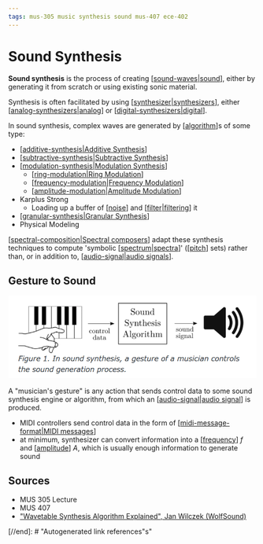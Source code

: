 ```yaml
---
tags: mus-305 music synthesis sound mus-407 ece-402
---
```


# Sound Synthesis

**Sound synthesis** is the process of creating [[sound-waves|sound]], either by generating it from scratch or using existing sonic material.

Synthesis is often facilitated by using [[synthesizer|synthesizers]], either [[analog-synthesizers|analog]] or [[digital-synthesizers|digital]].

In sound synthesis, complex waves are generated by [[algorithm]]s of some type:

- [[additive-synthesis|Additive Synthesis]]
- [[subtractive-synthesis|Subtractive Synthesis]]
- [[modulation-synthesis|Modulation Synthesis]]
  - [[ring-modulation|Ring Modulation]]
  - [[frequency-modulation|Frequency Modulation]]
  - [[amplitude-modulation|Amplitude Modulation]]
- Karplus Strong
  - Loading up a buffer of [[noise]] and [[filter|filtering]] it
- [[granular-synthesis|Granular Synthesis]]
- Physical Modeling

[[spectral-composition|Spectral composers]] adapt these synthesis techniques to compute 'symbolic [[spectrum|spectra]]' ([[pitch]] sets) rather than, or in addition to, [[audio-signal|audio signals]].

## Gesture to Sound

![Musician's gesture to sound](../public/attachments/gesture-to-sound.png)

A "musician's gesture" is any action that sends control data to some sound synthesis engine or algorithm, from which an [[audio-signal|audio signal]] is produced.

- MIDI controllers send control data in the form of [[midi-message-format|MIDI messages]]
- at minimum, synthesizer can convert information into a [[frequency]] $f$ and [[amplitude]] $A$, which is usually enough information to generate sound

## Sources

- MUS 305 Lecture
- MUS 407
- ["Wavetable Synthesis Algorithm Explained", Jan Wilczek (WolfSound)](https://www.thewolfsound.com/sound-synthesis/wavetable-synthesis-algorithm/)

[//begin]: # "Autogenerated link references for markdown compatibility"
[sound-waves|sound]: sound-waves.md "Sound Waves"
[synthesizer|synthesizers]: synthesizer.md "Synthesizer"
[analog-synthesizers|analog]: analog-synthesizers.md "Analog Synthesizers"
[digital-synthesizers|digital]: digital-synthesizers.md "Digital Synthesizers"
[algorithm]: algorithm.md "Algorithm"
[additive-synthesis|Additive Synthesis]: additive-synthesis.md "Additive Synthesis"
[subtractive-synthesis|Subtractive Synthesis]: subtractive-synthesis.md "Subtractive Synthesis"
[modulation-synthesis|Modulation Synthesis]: modulation-synthesis.md "Modulation Synthesis"
[ring-modulation|Ring Modulation]: ring-modulation.md "Ring Modulation"
[frequency-modulation|Frequency Modulation]: frequency-modulation.md "Frequency Modulation"
[amplitude-modulation|Amplitude Modulation]: amplitude-modulation.md "Amplitude Modulation"
[noise]: noise.md "Noise"
[filter|filtering]: filter.md "Filter"
[granular-synthesis|Granular Synthesis]: granular-synthesis.md "Granular Synthesis"
[spectral-composition|Spectral composers]: spectral-composition.md "Spectral Composition"
[spectrum|spectra]: spectrum.md "Spectrum"
[pitch]: pitch.md "Pitch"
[audio-signal|audio signals]: audio-signal.md "Audio Signal"
[audio-signal|audio signal]: audio-signal.md "Audio Signal"
[midi-message-format|MIDI messages]: midi-message-format.md "MIDI Message Format"
[frequency]: frequency.md "Frequency"
[amplitude]: amplitude.md "Amplitude"
[//end]: # "Autogenerated link references"s"
